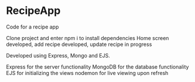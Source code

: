# RecipeApp
Code for a recipe app

Clone project and enter npm i to install dependencies
Home screen developed, add recipe developed, update recipe in progress

Developed using Express, Mongo and EJS.

Express for the server functionality
MongoDB for the database functionality
EJS for initializing the views
nodemon for live viewing upon refresh
